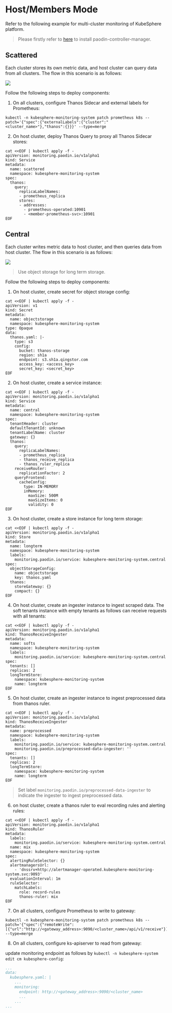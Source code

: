 # Host/Members Mode

Refer to the following example for multi-cluster monitoring of KubeSphere platform.

> Please firstly refer to [here](../README.md#quickstart) to install paodin-controller-manager.

## Scattered

Each cluster stores its own metric data, and host cluster can query data from all clusters. The flow in this scenario is as follows: 

<img src="./images/multi-cluster-scattered.png"> 

Follow the following steps to deploy components:   

1. On all clusters, configure Thanos Sidecar and external labels for Prometheus:

  ```shell
  kubectl -n kubesphere-monitoring-system patch prometheus k8s --patch='{"spec":{"externalLabels":{"cluster":"<cluster_name>"},"thanos":{}}}' --type=merge
  ```

2. On host cluster, deploy Thanos Query to proxy all Thanos Sidecar stores: 

  ```shell
  cat <<EOF | kubectl apply -f -
  apiVersion: monitoring.paodin.io/v1alpha1
  kind: Service
  metadata:
    name: scattered
    namespace: kubesphere-monitoring-system
  spec:
    thanos: 
      query:
        replicaLabelNames:
        - prometheus_replica
        stores:
        - addresses: 
          - prometheus-operated:10901
          - <member-prometheus-svc>:10901
  EOF
  ```


## Central

Each cluster writes metric data to host cluster, and then queries data from host cluster. The flow in this scenario is as follows: 

<img src="./images/multi-cluster-central.png"> 

> Use object storage for long term storage.

Follow the following steps to deploy components:   

1. On host cluster, create secret for object storage config: 

  ```shell
  cat <<EOF | kubectl apply -f -
  apiVersion: v1
  kind: Secret
  metadata:
    name: objectstorage
    namespace: kubesphere-monitoring-system
  type: Opaque
  data:
    thanos.yaml: |-
      type: s3
      config:
        bucket: thanos-storage
        region: sh1a
        endpoint: s3.sh1a.qingstor.com
        access_key: <access_key>
        secret_key: <secret_key>
  EOF
  ```

2. On host cluster, create a service instance: 

  ```shell
  cat <<EOF | kubectl apply -f -
  apiVersion: monitoring.paodin.io/v1alpha1
  kind: Service
  metadata:
    name: central
    namespace: kubesphere-monitoring-system
  spec:
    tenantHeader: cluster
    defaultTenantId: unknown
    tenantLabelName: cluster
    gateway: {}
    thanos: 
      query:
        replicaLabelNames:
        - prometheus_replica
        - thanos_receive_replica
        - thanos_ruler_replica
      receiveRouter: 
        replicationFactor: 2
      queryFrontend:
        cacheConfig:
          type: IN-MEMORY
          inMemory:
            maxSize: 500M
            maxSizeItems: 0
            validity: 0
  EOF
  ```

3. On host cluster, create a store instance for long term storage:

  ```shell
  cat <<EOF | kubectl apply -f -
  apiVersion: monitoring.paodin.io/v1alpha1
  kind: Store
  metadata:
    name: longterm
    namespace: kubesphere-monitoring-system
    labels: 
      monitoring.paodin.io/service: kubesphere-monitoring-system.central
  spec:
    objectStorageConfig: 
      name: objectstorage
      key: thanos.yaml
    thanos: 
      storeGateway: {}
      compact: {}
  EOF
  ```

4. On host cluster, create an ingester instance to ingest scraped data. The soft tenants instance with empty tenants as follows can receive requests with all tenants:

  ```shell
  cat <<EOF | kubectl apply -f -
  apiVersion: monitoring.paodin.io/v1alpha1
  kind: ThanosReceiveIngester
  metadata:
    name: softs
    namespace: kubesphere-monitoring-system
    labels: 
      monitoring.paodin.io/service: kubesphere-monitoring-system.central
  spec:
    tenants: []
    replicas: 2
    longTermStore: 
      namespace: kubesphere-monitoring-system
      name: longterm
  EOF
  ```

5. On host cluster, create an ingester instance to ingest preprocessed data from thanos ruler. 

  ```shell
  cat <<EOF | kubectl apply -f -
  apiVersion: monitoring.paodin.io/v1alpha1
  kind: ThanosReceiveIngester
  metadata:
    name: preprocessed
    namespace: kubesphere-monitoring-system
    labels: 
      monitoring.paodin.io/service: kubesphere-monitoring-system.central
      monitoring.paodin.io/preprocessed-data-ingester: '' 
  spec:
    tenants: []
    replicas: 2
    longTermStore: 
      namespace: kubesphere-monitoring-system
      name: longterm
  EOF
  ```

> Set label `monitoring.paodin.io/preprocessed-data-ingester` to indicate the ingester to ingest preprocessed data.

6. on host cluster, create a thanos ruler to eval recording rules and alerting rules: 

```shell
cat <<EOF | kubectl apply -f -
apiVersion: monitoring.paodin.io/v1alpha1
kind: ThanosRuler
metadata:
  labels:
    monitoring.paodin.io/service: kubesphere-monitoring-system.central
  name: mix
  namespace: kubesphere-monitoring-system
spec:
  alertingRuleSelector: {}
  alertmanagersUrl:
    - 'dnssrv+http://alertmanager-operated.kubesphere-monitoring-system.svc:9093'
  evaluationInterval: 1m
  ruleSelector:
    matchLabels:
      role: record-rules
      thanos-ruler: mix
EOF
```

7. On all clusters, configure Prometheus to write to gateway:  

  ```shell
  kubectl -n kubesphere-monitoring-system patch prometheus k8s --patch='{"spec":{"remoteWrite":[{"url":"http://<gateway_address>:9090/<cluster_name>/api/v1/receive"}]}}' --type=merge
  ```

8. On all clusters, configure ks-apiserver to read from gateway:  

  update monitoring endpoint as follows by `kubectl -n kubesphere-system edit cm kubesphere-config`:   

  ```yaml
  ...
  data:
    kubesphere.yaml: |
      ...
      monitoring:
        endpoint: http://<gateway_address>:9090/<cluster_name>
        ...
      ...
  ...
  ```


